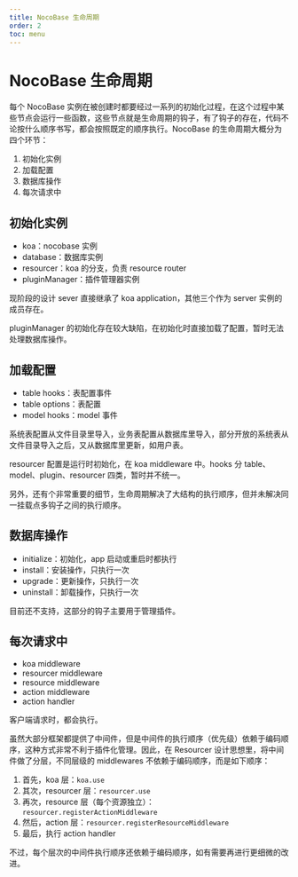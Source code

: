 ```yaml
---
title: NocoBase 生命周期
order: 2
toc: menu
---
```


# NocoBase 生命周期

每个 NocoBase 实例在被创建时都要经过一系列的初始化过程，在这个过程中某些节点会运行一些函数，这些节点就是生命周期的钩子，有了钩子的存在，代码不论按什么顺序书写，都会按照既定的顺序执行。NocoBase 的生命周期大概分为四个环节：

1. 初始化实例
2. 加载配置
3. 数据库操作
4. 每次请求中

## 初始化实例

- koa：nocobase 实例
- database：数据库实例
- resourcer：koa 的分支，负责 resource router
- pluginManager：插件管理器实例

现阶段的设计 sever 直接继承了 koa application，其他三个作为 server 实例的成员存在。

<Alert title="注意" type="warning">
pluginManager 的初始化存在较大缺陷，在初始化时直接加载了配置，暂时无法处理数据库操作。
</Alert>

## 加载配置

- table hooks：表配置事件
- table options：表配置
- model hooks：model 事件

系统表配置从文件目录里导入，业务表配置从数据库里导入，部分开放的系统表从文件目录导入之后，又从数据库里更新，如用户表。

<Alert title="注意" type="warning">

resourcer 配置是运行时初始化，在 koa middleware 中。hooks 分 table、model、plugin、resourcer 四类，暂时并不统一。

另外，还有个非常重要的细节，生命周期解决了大结构的执行顺序，但并未解决同一挂载点多钩子之间的执行顺序。

</Alert>

## 数据库操作

- initialize：初始化，app 启动或重启时都执行
- install：安装操作，只执行一次
- upgrade：更新操作，只执行一次
- uninstall：卸载操作，只执行一次

<Alert title="注意" type="warning">
目前还不支持，这部分的钩子主要用于管理插件。
</Alert>

## 每次请求中

- koa middleware
- resourcer middleware
- resource middleware
- action middleware
- action handler

客户端请求时，都会执行。

虽然大部分框架都提供了中间件，但是中间件的执行顺序（优先级）依赖于编码顺序，这种方式非常不利于插件化管理。因此，在 Resourcer 设计思想里，将中间件做了分层，不同层级的 middlewares 不依赖于编码顺序，而是如下顺序：

1. 首先，koa 层：`koa.use`
2. 其次，resourcer 层：`resourcer.use`
3. 再次，resource 层（每个资源独立）：`resourcer.registerActionMiddleware`
4. 然后，action 层：`resourcer.registerResourceMiddleware`
5. 最后，执行 action handler

不过，每个层次的中间件执行顺序还依赖于编码顺序，如有需要再进行更细微的改进。
